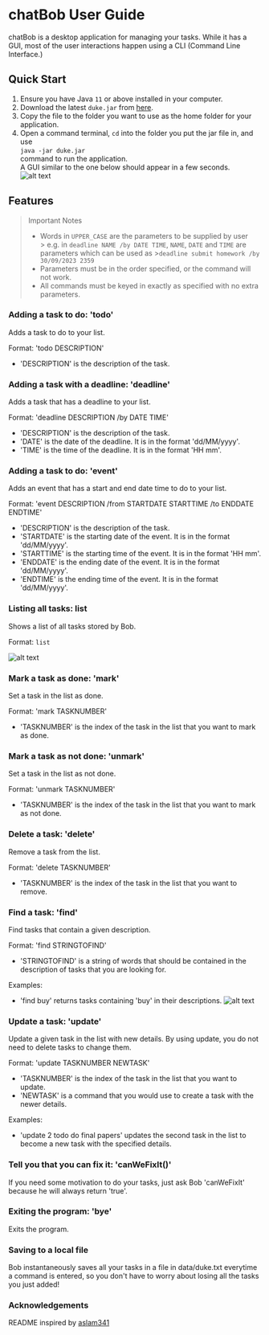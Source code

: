 # chatBob User Guide
chatBob is a desktop application for managing your tasks. While it has a GUI, most of the user interactions happen using
a CLI (Command Line Interface.)

## Quick Start

1. Ensure you have Java `11` or above installed in your computer.
2. Download the latest `duke.jar` from [here](https://github.com/rayyan35p/ip/releases).
3. Copy the file to the folder you want to use as the home folder for your application.
4. Open a command terminal, `cd` into the folder you put the jar file in, and use    
   `java -jar duke.jar`     
   command to run the application.    
   A GUI similar to the one below should appear in a few seconds.    
   ![alt text](Ui.png)

## Features 

> Important Notes
> + Words in `UPPER_CASE` are the parameters to be supplied by user  
    > e.g. in `deadline NAME /by DATE TIME`, `NAME`, `DATE` and `TIME` are parameters which can be used as
    >`deadline submit homework /by 30/09/2023 2359`
> + Parameters must be in the order specified, or the command will not work.
> + All commands must be keyed in exactly as specified with no extra parameters.

### Adding a task to do: 'todo'

Adds a task to do to your list.

Format: 'todo DESCRIPTION'
+ 'DESCRIPTION' is the description of the task.

### Adding a task with a deadline: 'deadline'

Adds a task that has a deadline to your list.

Format: 'deadline DESCRIPTION /by DATE TIME'
+ 'DESCRIPTION' is the description of the task.
+ 'DATE' is the date of the deadline. It is in the format 'dd/MM/yyyy'.
+ 'TIME' is the time of the deadline. It is in the format 'HH mm'.

### Adding a task to do: 'event'

Adds an event that has a start and end date time to do to your list.

Format: 'event DESCRIPTION /from STARTDATE STARTTIME /to ENDDATE ENDTIME'
+ 'DESCRIPTION' is the description of the task.
+ 'STARTDATE' is the starting date of the event. It is in the format 'dd/MM/yyyy'.
+ 'STARTTIME' is the starting time of the event. It is in the format 'HH mm'.
+ 'ENDDATE' is the ending date of the event. It is in the format 'dd/MM/yyyy'.
+ 'ENDTIME' is the ending time of the event. It is in the format 'dd/MM/yyyy'.

### Listing all tasks: list

Shows a list of all tasks stored by Bob.

Format: `list`

![alt text](list.png)

### Mark a task as done: 'mark'

Set a task in the list as done.

Format: 'mark TASKNUMBER'
+ 'TASKNUMBER' is the index of the task in the list that you want to mark as done.

### Mark a task as not done: 'unmark'

Set a task in the list as not done.

Format: 'unmark TASKNUMBER'
+ 'TASKNUMBER' is the index of the task in the list that you want to mark as not done.

### Delete a task: 'delete'

Remove a task from the list.

Format: 'delete TASKNUMBER'
+ 'TASKNUMBER' is the index of the task in the list that you want to remove.

### Find a task: 'find'

Find tasks that contain a given description.

Format: 'find STRINGTOFIND'
+ 'STRINGTOFIND' is a string of words that should be contained in the description of tasks that you are looking for.

Examples:
+ 'find buy' returns tasks containing 'buy' in their descriptions.
  ![alt text](find.png)

### Update a task: 'update'

Update a given task in the list with new details. By using update, you do not need to delete tasks to change them.

Format: 'update TASKNUMBER NEWTASK'
+ 'TASKNUMBER' is the index of the task in the list that you want to update.
+ 'NEWTASK' is a command that you would use to create a task with the newer details.

Examples:
+ 'update 2 todo do final papers' updates the second task in the list to become a new task with the specified details.

### Tell you that you can fix it: 'canWeFixIt()'

If you need some motivation to do your tasks, just ask Bob 'canWeFixIt' because he will always return 'true'.

### Exiting the program: 'bye'

Exits the program.

### Saving to a local file

Bob instantaneously saves all your tasks in a file in data/duke.txt everytime a command is entered, so you don't 
have to worry about losing all the tasks you just added!

### Acknowledgements

README inspired by [aslam341](https://github.com/aslam341/ip/tree/master/docs)
